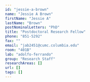 ```yaml
---
id: "jessie-a-brown"
name: "Jessie A Brown"
firstName: "Jessie A"
lastName: "Brown"
postNominalLetters: "PhD"
title: "Postdoctoral Research Fellow"
phone: "851-5292"
fax: ""
email: "jab2451@cumc.columbia.edu"
room: "401B"
lab: "adolfo-ferrando"
group: "Research Staff"
researchAreas: []
url: []
tags: []
---
```

